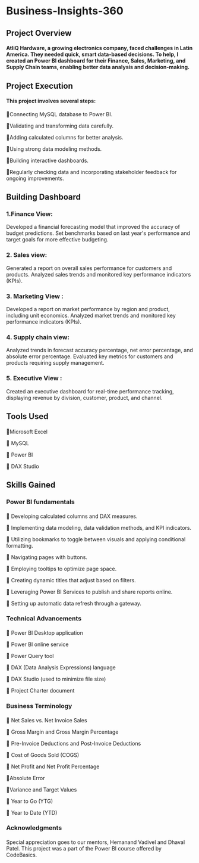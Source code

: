 # Business-Insights-360 
## Project Overview
#### AtliQ Hardware, a growing electronics company, faced challenges in Latin America. They needed quick, smart data-based decisions. To help, I created an Power BI dashboard for their Finance, Sales, Marketing, and Supply Chain teams, enabling better data analysis and decision-making.
## Project Execution
#### This project involves several steps:
🔸Connecting MySQL database to Power BI.

🔸Validating and transforming data carefully.

🔸Adding calculated columns for better analysis.

🔸Using strong data modeling methods.

🔸Building interactive dashboards.

🔸Regularly checking data and incorporating stakeholder feedback for ongoing improvements.
## Building Dashboard
### 1.Finance View:
Developed a financial forecasting model that improved the accuracy of budget predictions. Set benchmarks based on last year's performance and target goals for more effective budgeting.
### 2. Sales view:
Generated a report on overall sales performance for customers and products. Analyzed sales trends and monitored key performance indicators (KPIs).
### 3. Marketing View :
Developed a report on market performance by region and product, including unit economics. Analyzed market trends and monitored key performance indicators (KPIs).
### 4. Supply chain view:
Analyzed trends in forecast accuracy percentage, net error percentage, and absolute error percentage. Evaluated key metrics for customers and products requiring supply management.
### 5. Executive View :
Created an executive dashboard for real-time performance tracking, displaying revenue by division, customer, product, and channel.
## Tools Used
#### 
🔸Microsoft Excel

🔸 MySQL

🔸 Power BI

🔸 DAX Studio

## Skills Gained 
### Power BI fundamentals
#### 
🔸 Developing calculated columns and DAX measures.

🔸 Implementing data modeling, data validation methods, and KPI indicators.

🔸 Utilizing bookmarks to toggle between visuals and applying conditional formatting.

🔸 Navigating pages with buttons.

🔸 Employing tooltips to optimize page space.

🔸 Creating dynamic titles that adjust based on filters.

🔸 Leveraging Power BI Services to publish and share reports online.

🔸 Setting up automatic data refresh through a gateway.

### Technical Advancements
####
🔸 Power BI Desktop application

🔸 Power BI online service

🔸 Power Query tool

🔸 DAX (Data Analysis Expressions) language

🔸 DAX Studio (used to minimize file size)

🔸 Project Charter document

### Business Terminology 
####
🔸 Net Sales vs. Net Invoice Sales

🔸 Gross Margin and Gross Margin Percentage

🔸 Pre-Invoice Deductions and Post-Invoice Deductions

🔸 Cost of Goods Sold (COGS)

🔸 Net Profit and Net Profit Percentage

🔸Absolute Error

🔸Variance and Target Values

🔸 Year to Go (YTG)

🔸 Year to Date (YTD)

### Acknowledgments
####
Special appreciation goes to our mentors, Hemanand Vadivel and Dhaval Patel. This project was a part of the Power BI course offered by CodeBasics.
